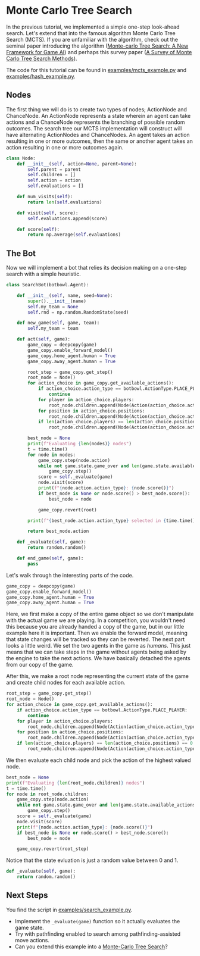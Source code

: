 # Monte Carlo Tree Search

In the previous tutorial, we implemented a simple one-step look-ahead search. 
Let's extend that into the famous algorithm Monte Carlo Tree Search (MCTS). 
If you are unfamiliar with the algorithm, check out the seminal paper introducing the algorithm ([Monte-carlo Tree Search: A New Framework for Game AI](https://ojs.aaai.org/index.php/AIIDE/article/download/18700/18475)) and perhaps this survey paper ([A Survey of Monte Carlo Tree Search Methods](http://repository.essex.ac.uk/4117/1/MCTS-Survey.pdf)).

The code for this tutorial can be found in [examples/mcts_example.py](https://github.com/njustesen/botbowl/blob/main/examples/mcts_example.py) and [examples/hash_example.py](https://github.com/njustesen/botbowl/blob/main/examples/hash_example.py).

## Nodes

The first thing we will do is to create two types of nodes; ActionNode and ChanceNode. 
An ActionNode represents a state wherein an agent can take actions and a ChanceNode represents the branching of possible random outcomes.
The search tree our MCTS implementation will construct will have alternating ActionNodes and ChanceNodes. 
An agent takes an action resulting in one or more outcomes, then the same or another agent takes an action resulting in one or more outcomes again. 

```python
class Node:
    def __init__(self, action=None, parent=None):
        self.parent = parent
        self.children = []
        self.action = action
        self.evaluations = []

    def num_visits(self):
        return len(self.evaluations)

    def visit(self, score):
        self.evaluations.append(score)

    def score(self):
        return np.average(self.evaluations)
```

## The Bot
Now we will implement a bot that relies its decision making on a one-step search with a simple heuristic.

```python
class SearchBot(botbowl.Agent):

    def __init__(self, name, seed=None):
        super().__init__(name)
        self.my_team = None
        self.rnd = np.random.RandomState(seed)

    def new_game(self, game, team):
        self.my_team = team

    def act(self, game):
        game_copy = deepcopy(game)
        game_copy.enable_forward_model()
        game_copy.home_agent.human = True
        game_copy.away_agent.human = True

        root_step = game_copy.get_step()
        root_node = Node()
        for action_choice in game_copy.get_available_actions():
            if action_choice.action_type == botbowl.ActionType.PLACE_PLAYER:
                continue
            for player in action_choice.players:
                root_node.children.append(Node(Action(action_choice.action_type, player=player), parent=root_node))
            for position in action_choice.positions:
                root_node.children.append(Node(Action(action_choice.action_type, position=position), parent=root_node))
            if len(action_choice.players) == len(action_choice.positions) == 0:
                root_node.children.append(Node(Action(action_choice.action_type), parent=root_node))

        best_node = None
        print(f"Evaluating {len(nodes)} nodes")
        t = time.time()
        for node in nodes:
            game_copy.step(node.action)
            while not game.state.game_over and len(game.state.available_actions) == 0:
                game_copy.step()
            score = self._evaluate(game)
            node.visit(score)
            print(f"{node.action.action_type}: {node.score()}")
            if best_node is None or node.score() > best_node.score():
                best_node = node

            game_copy.revert(root)

        print(f"{best_node.action.action_type} selected in {time.time() - t} seconds")

        return best_node.action

    def _evaluate(self, game):
        return random.random()

    def end_game(self, game):
        pass
```

Let's walk through the interesting parts of the code.

```python
game_copy = deepcopy(game)
game_copy.enable_forward_model()
game_copy.home_agent.human = True
game_copy.away_agent.human = True
```

Here, we first make a copy of the entire game object so we don't manipulate with the actual game we are playing. In a competition, you wouldn't need this because you are already handed a copy of the game, but in our little example here it is important. Then we enable the forward model, meaning that state changes will be tracked so they can be reverted. The next part looks a little weird. We set the two agents in the game as *humans*. This just means that we can take steps in the game without agents being asked by the engine to take the next actions. We have basically detached the agents from our copy of the game. 

After this, we make a root node representing the current state of the game and create child nodes for each available action.

```python
root_step = game_copy.get_step()
root_node = Node()
for action_choice in game_copy.get_available_actions():
    if action_choice.action_type == botbowl.ActionType.PLACE_PLAYER:
        continue
    for player in action_choice.players:
        root_node.children.append(Node(Action(action_choice.action_type, player=player), parent=root_node))
    for position in action_choice.positions:
        root_node.children.append(Node(Action(action_choice.action_type, position=position), parent=root_node))
    if len(action_choice.players) == len(action_choice.positions) == 0:
        root_node.children.append(Node(Action(action_choice.action_type), parent=root_node))
```

We then evaluate each child node and pick the action of the highest valued node.

```python
best_node = None
print(f"Evaluating {len(root_node.children)} nodes")
t = time.time()
for node in root_node.children:
    game_copy.step(node.action)
    while not game.state.game_over and len(game.state.available_actions) == 0:
        game_copy.step()
    score = self._evaluate(game)
    node.visit(score)
    print(f"{node.action.action_type}: {node.score()}")
    if best_node is None or node.score() > best_node.score():
        best_node = node

    game_copy.revert(root_step)
```

Notice that the state evluation is just a random value between 0 and 1. 

```python
def _evaluate(self, game):
    return random.random()
```

## Next Steps
You find the script in [examples/search_example.py](../examples/search_example.py).

- Implement the ```_evaluate(game)``` function so it actually evaluates the game state.
- Try with pathfinding enabled to search among pathfinding-assisted move actions.
- Can you extend this example into a [Monte-Carlo Tree Search](https://www.aaai.org/Papers/AIIDE/2008/AIIDE08-036.pdf)?
